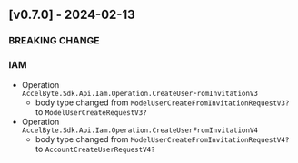 <a name="v0.7.0"></a>
## [v0.7.0] - 2024-02-13

### BREAKING CHANGE

### IAM
- Operation `AccelByte.Sdk.Api.Iam.Operation.CreateUserFromInvitationV3`
    - body type changed from `ModelUserCreateFromInvitationRequestV3?` to `ModelUserCreateRequestV3?`
- Operation `AccelByte.Sdk.Api.Iam.Operation.CreateUserFromInvitationV4`
    - body type changed from `ModelUserCreateFromInvitationRequestV4?` to `AccountCreateUserRequestV4?`